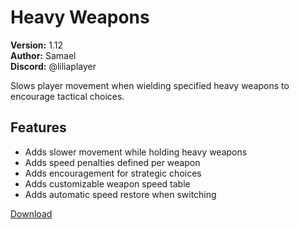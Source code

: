 # Heavy Weapons

**Version:** 1.12  
**Author:** Samael  
**Discord:** @liliaplayer  

Slows player movement when wielding specified heavy weapons to encourage tactical choices.

## Features

- Adds slower movement while holding heavy weapons
- Adds speed penalties defined per weapon
- Adds encouragement for strategic choices
- Adds customizable weapon speed table
- Adds automatic speed restore when switching

[Download](https://github.com/LiliaFramework/Modules/raw/refs/heads/gh-pages/slowweapons.zip)
